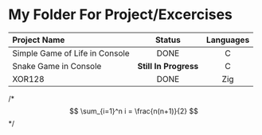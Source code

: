 # My Folder For Project/Excercises

| Project Name | Status | Languages |                   
| :----------- | :-------------: | :------:|
Simple Game of Life in Console | DONE | C |
Snake Game in Console |**Still In Progress**| C |
XOR128 | DONE | Zig |


/*
	$$
	\sum_{i=1}^n i = \frac{n(n+1)}{2}
	$$
*/
